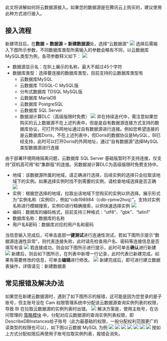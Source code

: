 
此文将讲解如何将云数据源接入。如果您的数据源是在腾讯云上购买的，建议使用此种方式进行接入。

## 接入流程
新建项目后，在**数据** > **数据源** > **新建数据源**处，选择“云数据源”
![](https://qcloudimg.tencent-cloud.cn/raw/3d3de76aab1f3e2a53b077870b467bfc.png)
选择后需输入下图所示参数，不同数据库类型所需输入的参数会略有不同，以云数据库MySQL类型为例，各项参数释义如下：
![](https://qcloudimg.tencent-cloud.cn/raw/f1f73b073cba64d5467811a88a02c423.png)
- 数据源显示名：在BI上展示的名称，最大不超过45个字符
- 数据库类型：选择要连接的数据库类型，目前支持的云数据库类型有
	- 云数据库MySQL
	- 云数据库 TDSQL-C MySQL版
	- 分布式数据库 TDSQL MySQL版
	- 云数据库 MariaDB
	- 云数据库 PostgreSQL
	- 云数据库 SQL Server
	- 数据湖计算DLC（高级版限时免费）
![](https://qcloudimg.tencent-cloud.cn/raw/379bc44d0144db5bbe08007e0d04becc.png)
并在持续迭代中，需注意如果您购买的云上数据源不在上述列表中，但是是自有数据源连接方式支持的数据库协议，可打开外网地址通过自有数据源进行连接。例如您希望连接的是云数据库Doris，不在上述列表中，但Doris的数据协议是MySQL，BI已经支持，此时可以打开Doris的外网地址，通过“自有数据源”选择MySQL类型数据源进行连接

由于部署环境网络隔离问题，云数据库 SQL Server 基础版暂时不支持连接，仅支持“双机高可用”和“集群版”的连接。另数据湖计算DLC为高级版限时免费支持中。

- 地域：该数据源所属的地域，请正确进行选择，后续实例的选择只会拉取该地域下的实例。如果选择实例时找不到需要的实例，请检查地域选择是否正确
![](https://qcloudimg.tencent-cloud.cn/raw/b1e8242062f9681dc5e9ec8e3ddff137.png)
- 实例：根据您选择的地域，拉取出该地域下您购买的实例以供选择。展示形式为“实例名称（实例ID），例如“cdb198984（cdb-rpmw2hvq）”。支持对实例名称进行模糊搜索，实例ID进行精确搜索，以供快速选择实例
![](https://qcloudimg.tencent-cloud.cn/raw/e7340a7bb2f182909984153ba2b946d6.png)
- 编码：数据库的编码格式，目前支持三种格式：“utf8”、“gbk”、“latin1”
- 数据库名称：数据库的名称
- 用户名&密码：数据库对应的用户名和密码

当信息输入完成后，可单击底部**一键测试**进行连通性测试，若如下图所示提示“数据源连通性异常”，则代表连接失败，此时请先检查用户名、密码等连接信息是否填写有误
![](https://qcloudimg.tencent-cloud.cn/raw/5ae00034efc6ad520d01c5061e85aef6.png)
若连接成功，则会如下图所示进行提示，此时可单击**确认**进行新建
![](https://qcloudimg.tencent-cloud.cn/raw/ef0795bfe22c3389146d6a79cb50ed3a.png)
新建后，则会如下图所示，在列表中新增一行记录，此时代表已新建完成。如果有需要修改的信息，可单击**编辑**进行修改。
![](https://qcloudimg.tencent-cloud.cn/raw/bde9b97c69e52142e221146460b3752f.png)
新建完成后，即可进行建立数据表操作，详情请见：新建数据表

## 常见报错及解决办法
如果您在新建云数据源时，遇到了如下图所示的报错，这可能是因为您登录的是子账号，但主账号没在 Cam 权限管理系统中分配该云数据源查询实例列表的权限，导致 BI 在拉取云数据源的实例列表时出错。
![](https://qcloudimg.tencent-cloud.cn/raw/8401dd159a3113bcc605df068d2e05fa.png)
解决方案是，使用主账号，在访问管理的 [策略模块](https://console.cloud.tencent.com/cam/policy) 中，分配对应云数据源的查询实例列表权限，即DescribeDBInstances给子账号（此为最基础的权限，一般分配权利范围更广的读类型的权限也可以），如下图以云数据 MySQL 为例
![](https://qcloudimg.tencent-cloud.cn/raw/94f4ce5d456f0047cfe4595435205380.png)
![](https://qcloudimg.tencent-cloud.cn/raw/0aafa358918cbb9c892343ef515ae5b3.png)
![](https://qcloudimg.tencent-cloud.cn/raw/f72fc2642fc3699e51387c229e233465.png)
![](https://qcloudimg.tencent-cloud.cn/raw/38378c723dfec5a94ef46bbe2f9204a3.png)
![](https://qcloudimg.tencent-cloud.cn/raw/6a2c217e5ad4824f87279013e1b68f57.png)
![](https://qcloudimg.tencent-cloud.cn/raw/63d6c59ba57e729c6c7b66b583c83f80.png)
![](https://qcloudimg.tencent-cloud.cn/raw/779f1cf183602dc24140682890687c7f.png)
按如上方式分配权限后再使用子账号拉取实例列表，报错会消失。
